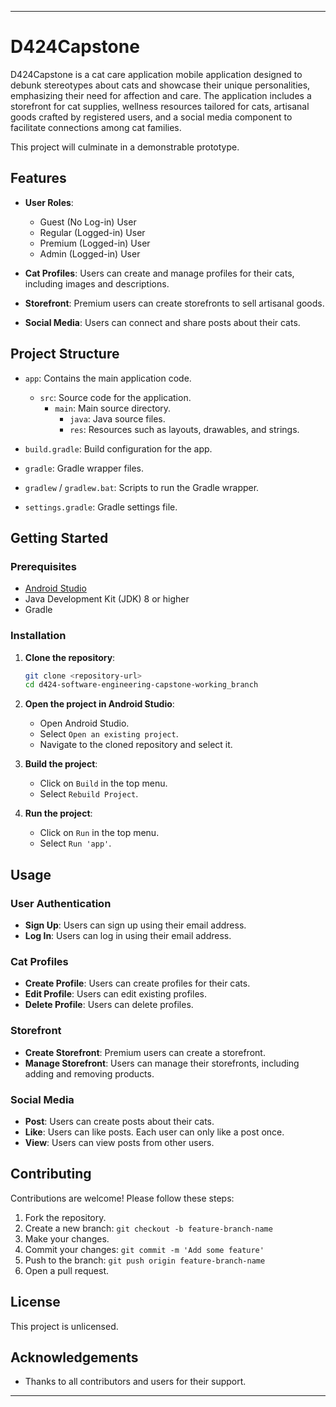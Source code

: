 
---

# D424Capstone

D424Capstone is a cat care application mobile application designed to debunk stereotypes about cats and showcase their unique personalities, 
emphasizing their need for affection and care. The application includes a storefront for cat supplies, wellness resources tailored for cats, 
artisanal goods crafted by registered users, and a social media component to facilitate connections among cat families. 

This project will culminate in a demonstrable prototype.

## Features

- **User Roles**:
    - Guest (No Log-in) User
    - Regular (Logged-in) User
    - Premium (Logged-in) User
    - Admin (Logged-in) User

- **Cat Profiles**: Users can create and manage profiles for their cats, including images and descriptions.

- **Storefront**: Premium users can create storefronts to sell artisanal goods.

- **Social Media**: Users can connect and share posts about their cats.

## Project Structure

- `app`: Contains the main application code.
    - `src`: Source code for the application.
        - `main`: Main source directory.
            - `java`: Java source files.
            - `res`: Resources such as layouts, drawables, and strings.

- `build.gradle`: Build configuration for the app.
- `gradle`: Gradle wrapper files.
- `gradlew` / `gradlew.bat`: Scripts to run the Gradle wrapper.
- `settings.gradle`: Gradle settings file.

## Getting Started

### Prerequisites

- [Android Studio](https://developer.android.com/studio)
- Java Development Kit (JDK) 8 or higher
- Gradle

### Installation

1. **Clone the repository**:
   ```sh
   git clone <repository-url>
   cd d424-software-engineering-capstone-working_branch
   ```

2. **Open the project in Android Studio**:
    - Open Android Studio.
    - Select `Open an existing project`.
    - Navigate to the cloned repository and select it.

3. **Build the project**:
    - Click on `Build` in the top menu.
    - Select `Rebuild Project`.

4. **Run the project**:
    - Click on `Run` in the top menu.
    - Select `Run 'app'`.

## Usage

### User Authentication

- **Sign Up**: Users can sign up using their email address.
- **Log In**: Users can log in using their email address.

### Cat Profiles

- **Create Profile**: Users can create profiles for their cats.
- **Edit Profile**: Users can edit existing profiles.
- **Delete Profile**: Users can delete profiles.

### Storefront

- **Create Storefront**: Premium users can create a storefront.
- **Manage Storefront**: Users can manage their storefronts, including adding and removing products.

### Social Media

- **Post**: Users can create posts about their cats.
- **Like**: Users can like posts. Each user can only like a post once.
- **View**: Users can view posts from other users.

## Contributing

Contributions are welcome! Please follow these steps:

1. Fork the repository.
2. Create a new branch: `git checkout -b feature-branch-name`
3. Make your changes.
4. Commit your changes: `git commit -m 'Add some feature'`
5. Push to the branch: `git push origin feature-branch-name`
6. Open a pull request.

## License

This project is unlicensed.

## Acknowledgements

- Thanks to all contributors and users for their support.

---
